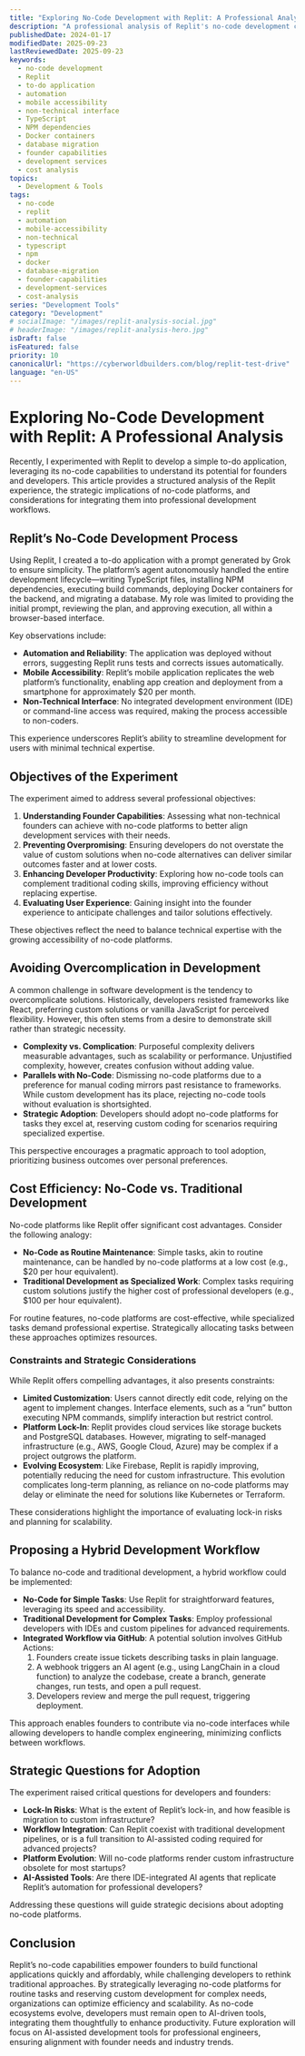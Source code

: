 ```yaml
---
title: "Exploring No-Code Development with Replit: A Professional Analysis"
description: "A professional analysis of Replit's no-code development capabilities through building a to-do application. Covers automation, mobile accessibility, non-technical interfaces, and strategic implications for founders and developers."
publishedDate: 2024-01-17
modifiedDate: 2025-09-23
lastReviewedDate: 2025-09-23
keywords:
  - no-code development
  - Replit
  - to-do application
  - automation
  - mobile accessibility
  - non-technical interface
  - TypeScript
  - NPM dependencies
  - Docker containers
  - database migration
  - founder capabilities
  - development services
  - cost analysis
topics:
  - Development & Tools
tags:
  - no-code
  - replit
  - automation
  - mobile-accessibility
  - non-technical
  - typescript
  - npm
  - docker
  - database-migration
  - founder-capabilities
  - development-services
  - cost-analysis
series: "Development Tools"
category: "Development"
# socialImage: "/images/replit-analysis-social.jpg"
# headerImage: "/images/replit-analysis-hero.jpg"
isDraft: false
isFeatured: false
priority: 10
canonicalUrl: "https://cyberworldbuilders.com/blog/replit-test-drive"
language: "en-US"
---
```


# Exploring No-Code Development with Replit: A Professional Analysis

Recently, I experimented with Replit to develop a simple to-do application, leveraging its no-code capabilities to understand its potential for founders and developers. This article provides a structured analysis of the Replit experience, the strategic implications of no-code platforms, and considerations for integrating them into professional development workflows.

## Replit’s No-Code Development Process

Using Replit, I created a to-do application with a prompt generated by Grok to ensure simplicity. The platform’s agent autonomously handled the entire development lifecycle—writing TypeScript files, installing NPM dependencies, executing build commands, deploying Docker containers for the backend, and migrating a database. My role was limited to providing the initial prompt, reviewing the plan, and approving execution, all within a browser-based interface.

Key observations include:
- **Automation and Reliability**: The application was deployed without errors, suggesting Replit runs tests and corrects issues automatically.
- **Mobile Accessibility**: Replit’s mobile application replicates the web platform’s functionality, enabling app creation and deployment from a smartphone for approximately $20 per month.
- **Non-Technical Interface**: No integrated development environment (IDE) or command-line access was required, making the process accessible to non-coders.

This experience underscores Replit’s ability to streamline development for users with minimal technical expertise.

## Objectives of the Experiment

The experiment aimed to address several professional objectives:
1. **Understanding Founder Capabilities**: Assessing what non-technical founders can achieve with no-code platforms to better align development services with their needs.
2. **Preventing Overpromising**: Ensuring developers do not overstate the value of custom solutions when no-code alternatives can deliver similar outcomes faster and at lower costs.
3. **Enhancing Developer Productivity**: Exploring how no-code tools can complement traditional coding skills, improving efficiency without replacing expertise.
4. **Evaluating User Experience**: Gaining insight into the founder experience to anticipate challenges and tailor solutions effectively.

These objectives reflect the need to balance technical expertise with the growing accessibility of no-code platforms.

## Avoiding Overcomplication in Development

A common challenge in software development is the tendency to overcomplicate solutions. Historically, developers resisted frameworks like React, preferring custom solutions or vanilla JavaScript for perceived flexibility. However, this often stems from a desire to demonstrate skill rather than strategic necessity.

- **Complexity vs. Complication**: Purposeful complexity delivers measurable advantages, such as scalability or performance. Unjustified complexity, however, creates confusion without adding value.
- **Parallels with No-Code**: Dismissing no-code platforms due to a preference for manual coding mirrors past resistance to frameworks. While custom development has its place, rejecting no-code tools without evaluation is shortsighted.
- **Strategic Adoption**: Developers should adopt no-code platforms for tasks they excel at, reserving custom coding for scenarios requiring specialized expertise.

This perspective encourages a pragmatic approach to tool adoption, prioritizing business outcomes over personal preferences.

## Cost Efficiency: No-Code vs. Traditional Development

No-code platforms like Replit offer significant cost advantages. Consider the following analogy:
- **No-Code as Routine Maintenance**: Simple tasks, akin to routine maintenance, can be handled by no-code platforms at a low cost (e.g., $20 per hour equivalent).
- **Traditional Development as Specialized Work**: Complex tasks requiring custom solutions justify the higher cost of professional developers (e.g., $100 per hour equivalent).

For routine features, no-code platforms are cost-effective, while specialized tasks demand professional expertise. Strategically allocating tasks between these approaches optimizes resources.

### Constraints and Strategic Considerations

While Replit offers compelling advantages, it also presents constraints:
- **Limited Customization**: Users cannot directly edit code, relying on the agent to implement changes. Interface elements, such as a “run” button executing NPM commands, simplify interaction but restrict control.
- **Platform Lock-In**: Replit provides cloud services like storage buckets and PostgreSQL databases. However, migrating to self-managed infrastructure (e.g., AWS, Google Cloud, Azure) may be complex if a project outgrows the platform.
- **Evolving Ecosystem**: Like Firebase, Replit is rapidly improving, potentially reducing the need for custom infrastructure. This evolution complicates long-term planning, as reliance on no-code platforms may delay or eliminate the need for solutions like Kubernetes or Terraform.

These considerations highlight the importance of evaluating lock-in risks and planning for scalability.

## Proposing a Hybrid Development Workflow

To balance no-code and traditional development, a hybrid workflow could be implemented:
- **No-Code for Simple Tasks**: Use Replit for straightforward features, leveraging its speed and accessibility.
- **Traditional Development for Complex Tasks**: Employ professional developers with IDEs and custom pipelines for advanced requirements.
- **Integrated Workflow via GitHub**: A potential solution involves GitHub Actions:
  1. Founders create issue tickets describing tasks in plain language.
  2. A webhook triggers an AI agent (e.g., using LangChain in a cloud function) to analyze the codebase, create a branch, generate changes, run tests, and open a pull request.
  3. Developers review and merge the pull request, triggering deployment.

This approach enables founders to contribute via no-code interfaces while allowing developers to handle complex engineering, minimizing conflicts between workflows.

## Strategic Questions for Adoption

The experiment raised critical questions for developers and founders:
- **Lock-In Risks**: What is the extent of Replit’s lock-in, and how feasible is migration to custom infrastructure?
- **Workflow Integration**: Can Replit coexist with traditional development pipelines, or is a full transition to AI-assisted coding required for advanced projects?
- **Platform Evolution**: Will no-code platforms render custom infrastructure obsolete for most startups?
- **AI-Assisted Tools**: Are there IDE-integrated AI agents that replicate Replit’s automation for professional developers?

Addressing these questions will guide strategic decisions about adopting no-code platforms.

## Conclusion

Replit’s no-code capabilities empower founders to build functional applications quickly and affordably, while challenging developers to rethink traditional approaches. By strategically leveraging no-code platforms for routine tasks and reserving custom development for complex needs, organizations can optimize efficiency and scalability. As no-code ecosystems evolve, developers must remain open to AI-driven tools, integrating them thoughtfully to enhance productivity. Future exploration will focus on AI-assisted development tools for professional engineers, ensuring alignment with founder needs and industry trends.
